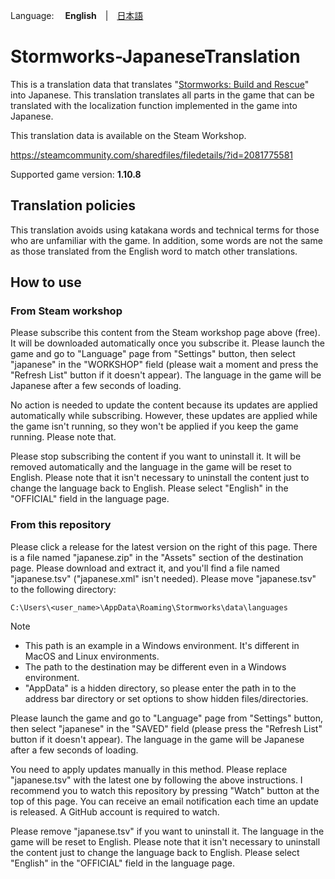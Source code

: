 Language: 　**English**　|　[日本語](./README.md)

# Stormworks-JapaneseTranslation
This is a translation data that translates "[Stormworks: Build and Rescue](https://store.steampowered.com/app/573090/Stormworks_Build_and_Rescue/)" into Japanese.
This translation translates all parts in the game that can be translated with the localization function implemented in the game into Japanese.

This translation data is available on the Steam Workshop.

https://steamcommunity.com/sharedfiles/filedetails/?id=2081775581

Supported game version: **1.10.8**

## Translation policies
This translation avoids using katakana words and technical terms for those who are unfamiliar with the game.
In addition, some words are not the same as those translated from the English word to match other translations. 

## How to use
### From Steam workshop
Please subscribe this content from the Steam workshop page above (free).
It will be downloaded automatically once you subscribe it.
Please launch the game and go to "Language" page from "Settings" button, then select "japanese" in the "WORKSHOP" field (please wait a moment and press the "Refresh List" button if it doesn't appear). 
The language in the game will be Japanese after a few seconds of loading.

No action is needed to update the content because its updates are applied automatically while subscribing.
However, these updates are applied while the game isn't running, so they won't be applied if you keep the game running.
Please note that.

Please stop subscribing the content if you want to uninstall it.
It will be removed automatically and the language in the game will be reset to English.
Please note that it isn't necessary to uninstall the content just to change the language back to English.
Please select "English" in the "OFFICIAL" field in the language page.

### From this repository
Please click a release for the latest version on the right of this page.
There is a file named "japanese.zip" in the "Assets" section of the destination page.
Please download and extract it, and you'll find a file named "japanese.tsv" ("japanese.xml" isn't needed).
Please move "japanese.tsv" to the following directory:

```
C:\Users\<user_name>\AppData\Roaming\Stormworks\data\languages
```

> [!NOTE]
> - This path is an example in a Windows environment.
>   It's different in MacOS and Linux environments.
> - The path to the destination may be different even in a Windows environment.
> - "AppData" is a hidden directory, so please enter the path in to the address bar directory or set options to show hidden files/directories.

Please launch the game and go to "Language" page from "Settings" button, then select "japanese" in the "SAVED" field (please press the "Refresh List" button if it doesn't appear). 
The language in the game will be Japanese after a few seconds of loading.

You need to apply updates manually in this method.
Please replace "japanese.tsv" with the latest one by following the above instructions.
I recommend you to watch this repository by pressing "Watch" button at the top of this page.
You can receive an email notification each time an update is released.
A GitHub account is required to watch.

Please remove "japanese.tsv" if you want to uninstall it.
The language in the game will be reset to English.
Please note that it isn't necessary to uninstall the content just to change the language back to English.
Please select "English" in the "OFFICIAL" field in the language page.